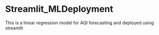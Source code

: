 # Streamlit_MLDeployment
This is a linear regression model for AQI forecasting and deployed using streamlit

